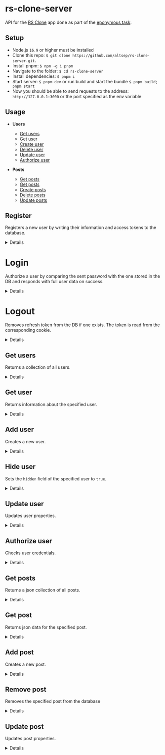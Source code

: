 # rs-clone-server

API for the [RS Clone](https://github.com/altsep/rs-clone) app done as part of the [eponymous task](https://github.com/rolling-scopes-school/tasks/blob/master/tasks/rsclone/rsclone.md).

## Setup

- Node.js `16.9` or higher must be installed
- Clone this repo: `$ git clone https://github.com/altsep/rs-clone-server.git`.
- Install pnpm: `$ npm -g i pnpm`
- Navigate to the folder: `$ cd rs-clone-server`
- Install dependencies: `$ pnpm i`
- Start server: `$ pnpm dev` or run build and start the bundle `$ pnpm build; pnpm start`
- Now you should be able to send requests to the address: `http://127.0.0.1:3000` or the port specified as the env variable

## Usage

- **Users**

  - [Get users](https://github.com/altsep/rs-clone-server#get-users)
  - [Get user](https://github.com/altsep/rs-clone-server#get-user)
  - [Create user](https://github.com/altsep/rs-clone-server#create-user)
  - [Delete user](https://github.com/altsep/rs-clone-server#delete-user)
  - [Update user](https://github.com/altsep/rs-clone-server#update-user)
  - [Authorize user](https://github.com/altsep/rs-clone-server#authorize-user)

- **Posts**
  - [Get posts](https://github.com/altsep/rs-clone-server#get-posts)
  - [Get posts](https://github.com/altsep/rs-clone-server#get-post)
  - [Create posts](https://github.com/altsep/rs-clone-server#create-post)
  - [Delete posts](https://github.com/altsep/rs-clone-server#delete-post)
  - [Update posts](https://github.com/altsep/rs-clone-server#update-post)

## **Register**

Registers a new user by writing their information and access tokens to the database.

<details>

- **URL**

  /api/registration

- **Method:**

  `POST`

- **Headers:**

  none

- **URL params**

  None

- **Query params**

  None

- **Data params**

  ```ts
  {
    email: string;
    password: string;
    name: string;
    country: string;
    birthDate: string;
  }
  ```

- **Success response:**

  - **Code:** 201 Created <br />
    **Content:**
    ```json
    {
      "accessToken": "eyJhbGciOiJIUzI1NiIsInR5cCI6IkpXVCJ9.eyJpZCI6IjYzZGRhYWExN2IyZTIzZmRhNTM3NDEwMyIsImVtYWlsIjoid2XRg2VlZWVlZWVlZUBleGFtcGxlLmNvbSIsInBhc3N3b3JkIjoiJDJiJDA1JGtqV1BtZUlYZ3paYVNzSXRxRXVHQWU1ampFbkx6UlllNi4yUUkyYmNqV3F5S051SVUxVDEyIiwiaGlkZGVuIjpmYWxzZSwiY3JlYXRlZEF0IjoiMjAyMy0wMi0wNFQwMDo0NToyMS4xOThaIiwicG9zdHNJZHMiOltdLCJmcmllbmRzSWRzIjpbXSwiYWN0aXZhdGlvbkxpbmsiOiIyMDI0MmFlZC0wNDE0LTRjYmItYTM1Ni1mNjBmNzdlY2YwY2UiLCJpc0FjdGl2YXRlZCI6ZmFsc2UsImlhdCI6MTY3NTQ3MTUyMSwiZXhwIjoxNjc1NDczMzIxfQ.xUOVbpzGTV13nIqyDSf07RuudSineUGY3W-MWns64u4",
      "refreshToken": "eyJhbGciOiJIUzI1NiIsInR5cCI6IkpXVCJ9.eyJpZCI6IjYzZGRhYWExN2IyZTIzZmRhNTM3NDEwMyIsImVtYWlsIjoid2XRg2VlZWVlZWVlZUBleGFtcGxlLmNvbSIsInBhc3N3b3JkIjoiJDJiJDA1JGtqV1BtZUlYZ3paYVNzSXRxRXVHQWU1ampFbkx6UlllNi4yUUkyYmNqV3F5S051SVUxVDEyIiwiaGlkZGVuIjpmYWxzZSwiY3JlYXRlZEF0IjoiMjAyMy0wMi0wNFQwMDo0NToyMS4xOThaIiwicG9zdHNJZHMiOltdLCJmcmllbmRzSWRzIjpbXSwiYWN0aXZhdGlvbkxpbmsiOiIyMDI0MmFlZC0wNDE0LTRjYmItYTM1Ni1mNjBmNzdlY2YwY2UiLCJpc0FjdGl2YXRlZCI6ZmFsc2UsImlhdCI6MTY3NTQ3MTUyMSwiZXhwIjoxNjc4MDYzNTIxfQ.GJYvL8y9PErLRHcn9TaO-y6vOgwMj2_prExPs7ev6WE",
      "user": {
        "id": 1,
        "email": "qwe@example.com",
        "password": "$2b$05$kjWPmeIXgzZaSsItqEuGAe5jjEnLzRYe6.2QI2bcjWqyKNuIU1T12",
        "hidden": false,
        "createdAt": "2023-02-04T00:45:21.198Z",
        "postsIds": [],
        "friendsIds": [],
        "activationLink": "20242aed-0414-4cbb-a356-f60f77ecf0ce",
        "isActivated": false
      }
    }
    ```

- **Error response:**

  - **Code:** 400 Bad Request <br />
    **Content:**
    ```json
    {
      "error": true,
      "message": "Bad Request",
      "status": 400,
      "instance": "/api/registration",
      "errors": [],
    }
    ```

  - **Code:** 500 Internal Server Error <br />
    **Content:**
    ```json
    {
      "error": true,
      "message": "User with email qwe@example.com exists",
      "status": 500,
      "instance": "/api/registration",
      "errors": [],
    }
    ```

- **Notes:**

  None

</details>

# **Login**

Authorize a user by comparing the sent password with the one stored in the DB and responds with full user data on success.

<details>

- **URL**

  /api/login

- **Method:**

  `POST`

- **Headers:**

  none

- **URL params**

  None

- **Query params**

  None

- **Data params**

  ```ts
  {
    email: string;
    password: string;
  }
  ```

- **Success response:**

  - **Code:** 202 Accepted <br />
    **Content:**
    ```json
    {
      "accessToken": "eyJhbGciOiJIUzI1NiIsInR5cCI6IkpXVCJ9.eyJlbWFpbCI6InF3ZXF3ZUBleGFtcGxlLmNvbSIsInBhc3N3b3JkIjoiJDJiJDA1JHU5NXZVRTk0Nk1uSVhvMmRZTnVqdHVDNFB4WWJrcVlxUk9sWUE0RUhRZWs5dzlES0lCWmZhIiwibmFtZSI6ImFzZHp4YyIsImNvdW50cnkiOiJhc2QiLCJiaXJ0aERhdGUiOiIiLCJoaWRkZW4iOmZhbHNlLCJjcmVhdGVkQXQiOiIyMDIzLTAyLTA4VDA0OjI0OjA5LjI1MFoiLCJwb3N0c0lkcyI6W10sImZyaWVuZHNJZHMiOltdLCJhY3RpdmF0aW9uTGluayI6IjEzNjk3ZDA3LWI5MjYtNDUwOC04ZGQzLTNhY2E1YWUwY2UyNyIsImlzQWN0aXZhdGVkIjp0cnVlLCJpYXQiOjE2NzU4MzIxMDEsImV4cCI6MTY3NTgzMzkwMX0.WT-K2imrRN5sT97eYQwPRj1-7qpHoEtW8dndBc6xJ0s",
      "refreshToken": "eyJhbGciOiJIUzI1NiIsInR5cCI6IkpXVCJ9.eyJlbWFpbCI6InF3ZXF3ZUBleGFtcGxlLmNvbSIsInBhc3N3b3JkIjoiJDJiJDA1JHU5NXZVRTk0Nk1uSVhvMmRZTnVqdHVDNFB4WWJrcVlxUk9sWUE0RUhRZWs5dzlES0lCWmZhIiwibmFtZSI6ImFzZHp4YyIsImNvdW50cnkiOiJhc2QiLCJiaXJ0aERhdGUiOiIiLCJoaWRkZW4iOmZhbHNlLCJjcmVhdGVkQXQiOiIyMDIzLTAyLTA4VDA0OjI0OjA5LjI1MFoiLCJwb3N0c0lkcyI6W10sImZyaWVuZHNJZHMiOltdLCJhY3RpdmF0aW9uTGluayI6IjEzNjk3ZDA3LWI5MjYtNDUwOC04ZGQzLTNhY2E1YWUwY2UyNyIsImlzQWN0aXZhdGVkIjp0cnVlLCJpYXQiOjE2NzU4MzIxMDEsImV4cCI6MTY3ODQyNDEwMX0.0oMMmNIedEkFkLPkYXRShho27a2ZPBeg98iZFOp8rIY",
      "user": {
          "email": "qweqwe@example.com",
          "password": "$2b$05$u95vUE946MnIXo2dYNujtuC4PxYbkqYqROlYA4EHQek9w9DKIBZfa",
          "name": "asdzxc",
          "country": "asd",
          "birthDate": "",
          "hidden": false,
          "createdAt": "2023-02-08T04:24:09.250Z",
          "postsIds": [],
          "friendsIds": [],
          "activationLink": "13697d07-b926-4508-8dd3-3aca5ae0ce27",
          "isActivated": true
      }
    }
    ```

- **Error response:**

  - **Code:** 400 Bad Request <br />
    **Content:**
    ```json
    {
      "error": true,
      "message": "Bad Request",
      "status": 400,
      "instance": "/api/login",
      "errors": [
          {
              "msg": "Invalid value",
              "param": "email",
              "location": "body"
          }
        ],
    }
    ```

  - **Code:** 401 Unauthorized <br />
    **Content:**
    ```json
    {
      "error": true,
      "message": "Unauthorized",
      "status": 401,
      "instance": "/api/login",
      "errors": [],
    }
    ```

- **Notes:**

  None

</details>

# **Logout**

Removes refresh token from the DB if one exists. The token is read from the corresponding cookie.

<details>

- **URL**

  /api/logout

- **Method:**

  `POST`

- **Headers:**

  none

- **URL params**

  None

- **Query params**

  None

- **Data params**

  None

- **Cookies**

  refreshToken=eyJhbGciOiJIUzI1NiIsInR5cCI6IkpXVCJ9.eyJlbWFpbCI6InF3ZXF3ZUBleGFtcGxlLmNvbSIsInBhc3N3b3JkIjoiJDJiJDA1JGJQdXA1dk9Ram5kRFZmMC5nZGNTL3VzQ0Z5a1FwaWw0a3h3QzdRdGIzczZ6Nlh3ekEwVzJTIiwibmFtZSI6ImFzZHp4YyIsImNvdW50cnkiOiJhc2QiLCJiaXJ0aERhdGUiOiIiLCJoaWRkZW4iOmZhbHNlLCJjcmVhdGVkQXQiOiIyMDIzLTAyLTA4VDA1OjQzOjE2LjMyNFoiLCJwb3N0c0lkcyI6W10sImZyaWVuZHNJZHMiOltdLCJhY3RpdmF0aW9uTGluayI6IjJlMDRhOGJiLTM2ODYtNGZkNC1hNTdhLTllMzU3MzVhM2Q4NiIsImlzQWN0aXZhdGVkIjp0cnVlLCJpYXQiOjE2NzU4MzY3NDQsImV4cCI6MTY3ODQyODc0NH0.Bm7GMucFHV6JY2tI4UylLGyIYVuT9iQRGdHP2uyjduI; Path=/; HttpOnly; Expires=Wed, 06 Sep 2023 06:12:24 GMT;

- **Success response:**

  - **Code:** 200 OK <br />
    **Content:**
    ```json
    {
      "acknowledged": true,
      "deletedCount": 1,
      "instance": "/api/logout"
    }
    ```

- **Error response:**

  - **Code:** 400 Bad Request <br />
    **Content:**
    ```json
    {
      "error": true,
      "message": "Bad Request",
      "status": 400,
      "instance": "/api/logout",
      "errors": [],
    }
    ```

- **Notes:**

  None

</details>

## **Get users**

Returns a collection of all users.

<details>

- **URL**

  /api/users

- **Method:**

  `GET`

- **Headers:**

  None

- **URL params**

  None

- **Query params**

  None

- **Data params**

  None

- **Success response:**

  - **Code:** 200 OK <br />
    **Content:**

    ```json
    [
      {
        "id": 1,
        "email": "test@example.com",
        "name": "Clark",
        "password": "",
        "alias": "santa661",
        "hidden": false,
        "country": "Antarctica",
        "birthDate": "1955-11-11T21:00:00.000Z",
        "createdAt": "2023-02-02T03:04:59.717Z",
        "postsIds": [1]
      }
    ]
    ```

    **Headers:**

    None

- **Error response:**

  None

- **Notes:**

  None

</details>

## **Get user**

Returns information about the specified user.

<details>

- **URL**

  /api/users/:id

- **Method:**

  `GET`

- **Headers:**

  None

- **URL params**

  **Required:**

  `id=[integer]`

- **Query params**

  None

- **Data params**

  None

- **Success response:**

  - **Code:** 200 OK <br />
    **Content:**
    ```json
    {
      "id": 1,
      "email": "test@example.com",
      "name": "Clark",
      "password": "",
      "alias": "santa661",
      "hidden": false,
      "country": "Antarctica",
      "birthDate": "1955-11-11T21:00:00.000Z",
      "createdAt": "2023-02-02T03:04:59.717Z"
    }
    ```

- **Error response:**

  - **Code:** 404 Not Found <br />
    **Content:**
    ```json
    {
      "error": true,
      "message": "Not Found",
      "status": 404,
      "instance": "/api/api/users/15",
      "errors": []
    }
    ```

- **Notes:**

  None

</details>

## **Add user**

Creates a new user.

<details>

- **URL**

  /api/users

- **Method:**

  `POST`

- **Headers:**

  none

- **URL params**

  None

- **Query params**

  None

- **Data params**

  ```ts
  {
    name: string;
    email: string;
    password: string;
    country: string;
    birthDate: string;
  }
  ```

- **Success response:**

  - **Code:** 201 Created <br />
    **Content:**
    ```json
    {
      "id": 4,
      "hidden": false,
      "name": "Q",
      "email": "test@example.com",
      "password": "213",
      "birthDate": "1955-11-11T21:00:00.000Z",
      "createdAt": "2023-02-02T03:04:59.717Z",
      "country": "Iceland"
    }
    ```

- **Error response:**

  - **Code:** 400 Bad Request <br />
    **Content:**
    ```json
    {
      "error": true,
      "message": "Bad Request",
      "status": 400,
      "instance": "/api/api/users",
      "errors": []
    }
    ```

- **Notes:**

  None

</details>

## **Hide user**

Sets the `hidden` field of the specified user to `true`.

<details>

- **URL**

  /user/:id

- **Method:**

  `DELETE`

- **Headers:**

  None

- **URL params**

  **Required:**

  `id=[integer]`

- **Query params**

  None

- **Data params**

  ```ts
  {
    password: string;
  }
  ```

- **Success response:**

  - **Code:** 200 OK <br />
    **Content:**
    ```json
    {
      "id": 3,
      "name": "h1dd3nUs3r99",
      "email": "test@example.com",
      "password": 1,
      "alias": "",
      "hidden": true,
      "country": "",
      "birthDate": "",
      "createdAt": ""
    }
    ```

- **Error response:**

  - **Code:** 400 Bad request <br />
    **Content:**

    ```json
    {
      "error": true,
      "message": "Bad Request",
      "status": 400,
      "instance": "/api/api/users/1",
      "errors": []
    }
    ```

  - **Code:** 401 Unauthorized <br />
    **Content:**

    ```json
    {
      "error": true,
      "message": "Incorrect password",
      "status": 401,
      "instance": "/api/api/users/1",
      "errors": []
    }
    ```

  - **Code:** 404 Not found <br />
    **Content:**

    ```json
    {
      "error": true,
      "message": "Not Found",
      "status": 404,
      "instance": "/api/api/users/51",
      "errors": []
    }
    ```

- **Notes:**

  None

</details>

## **Update user**

Updates user properties.

<details>

- **URL**

  /user/:id

- **Method:**

  `PATCH`

- **Headers:**

  none

- **URL params**

  **Required:**

  `id=[integer]`

- **Query params**

  None

- **Data params**

  ```ts
    {
      name?: string;
      email?: string;
      password?: string;
      country?: string;
      birthDate?: string;
      alias?: string;
      avatarURL?: string;
      postsIds?: number[];
      friendsIds?: number[];
    }
  ```

- **Success response:**

  - **Code:** 200 OK <br />
    **Content:**
    ```json
    {
      "id": 2,
      "name": "Asdfg",
      "email": "test@example.com",
      "password": "",
      "alias": "",
      "hidden": false,
      "country": "Greenland",
      "birthDate": "1965-11-11T21:00:00.000Z",
      "createdAt": "2023-02-02T03:03:59.717Z"
    }
    ```

- **Error response:**

  - **Code:** 400 Bad Request <br />
    **Content:**

    ```json
    {
      "error": true,
      "message": "Bad Request",
      "status": 400,
      "instance": "/api/api/users/1",
      "errors": []
    }
    ```

  - **Code:** 404 Not Found <br />
    **Content:**

    ```json
    {
      "error": true,
      "message": "Not Found",
      "status": 404,
      "instance": "/api/api/users/25",
      "errors": []
    }
    ```

  - **Code:** 500 Internal Server Error <br />
    **Content:**
    ```json
    {
      "error": true,
      "message": "User \"Clark\" exists",
      "status": 500,
      "instance": "/api/api/users/2",
      "errors": []
    }
    ```

- **Notes:**

  None

</details>

## **Authorize user**

Checks user credentials.

<details>

- **URL**

  /api/users-auth

- **Method:**

  `GET`

- **Headers:**

  none

- **URL params**

  None

- **Query params**

  None

- **Data params**

  ```ts
  {
    name: string;
    password: string;
  }
  ```

- **Success response:**

  - **Code:** 202 Accepted <br />
    **Content:**
    ```json
    {
      "success": true,
      "message": "Accepted",
      "instance": "/api/users-auth"
    }
    ```

- **Error response:**

  - **Code:** 401 Unauthorized <br />
    **Content:**
    ```json
    {
      "error": true,
      "message": "Incorrect password",
      "status": 401,
      "instance": "/api/users-auth",
      "errors": []
    }
    ```

- **Notes:**

  None

</details>

## **Get posts**

Returns a json collection of all posts.

<details>

- **URL**

  /api/posts

- **Method:**

  `GET`

- **Headers:**

  None

- **URL params**

  None

- **Query params**

  None

- **Data params**

  None

- **Success response:**

  - **Code:** 200 OK <br />
    **Content:**

    ```json
    [
      {
        "id": 1,
        "description": "Lorem ipsum dolor sit amet, consectetur adipiscing elit, sed do eiusmod tempor incididunt ut labore et dolore magna aliqua. Fermentum et sollicitudin ac orci phasellus egestas tellus rutrum. Cras adipiscing enim eu turpis egestas. Dui nunc mattis enim ut tellus. Congue eu consequat ac felis donec et odio pellentesque diam. Molestie a iaculis at erat pellentesque adipiscing commodo elit at. Magna eget est lorem ipsum dolor sit amet consectetur. Quis commodo odio aenean sed adipiscing diam. A erat nam at lectus urna duis convallis. A arcu cursus vitae congue mauris. Nunc sed velit dignissim sodales ut eu sem integer. Ornare massa eget egestas purus viverra accumsan. Dictum fusce ut placerat orci nulla pellentesque dignissim. In arcu cursus euismod quis viverra. Ut venenatis tellus in metus vulputate. Senectus et netus et malesuada fames ac.",
        "userId": 1,
        "createdAt": "2023-02-01T04:42:45.449Z",
        "likes": 0
      }
    ]
    ```

    **Headers:**

    None

- **Error response:**

  None

- **Notes:**

  None

</details>

## **Get post**

Returns json data for the specified post.

<details>

- **URL**

  /api/posts/:id

- **Method:**

  `GET`

- **Headers:**

  None

- **URL params**

  **Required:**

  `id=[integer]`

- **Query params**

  None

- **Data params**

  None

- **Success response:**

  - **Code:** 200 OK <br />
    **Content:**
    ```json
    {
      "id": 1,
      "description": "Lorem ipsum dolor sit amet, consectetur adipiscing elit, sed do eiusmod tempor incididunt ut labore et dolore magna aliqua. Fermentum et sollicitudin ac orci phasellus egestas tellus rutrum. Cras adipiscing enim eu turpis egestas. Dui nunc mattis enim ut tellus. Congue eu consequat ac felis donec et odio pellentesque diam. Molestie a iaculis at erat pellentesque adipiscing commodo elit at. Magna eget est lorem ipsum dolor sit amet consectetur. Quis commodo odio aenean sed adipiscing diam. A erat nam at lectus urna duis convallis. A arcu cursus vitae congue mauris. Nunc sed velit dignissim sodales ut eu sem integer. Ornare massa eget egestas purus viverra accumsan. Dictum fusce ut placerat orci nulla pellentesque dignissim. In arcu cursus euismod quis viverra. Ut venenatis tellus in metus vulputate. Senectus et netus et malesuada fames ac.",
      "userId": 1,
      "createdAt": "2023-02-01T04:42:45.449Z",
      "likes": 0
    }
    ```

- **Error response:**

  - **Code:** 404 Not Found <br />
    **Content:**
    ```json
    {
      "error": true,
      "message": "Not Found",
      "status": 404,
      "api/instance": "/api/posts/15",
      "errors": []
    }
    ```

- **Notes:**

  None

</details>

## **Add post**

Creates a new post.

<details>

- **URL**

  /api/posts

- **Method:**

  `POST`

- **Headers:**

  none

- **URL params**

  None

- **Query params**

  None

- **Data params**

  ```ts
  {
    userId: number;
    description: string;
  }
  ```

- **Success response:**

  - **Code:** 201 Created <br />
    **Content:**
    ```json
    {
      "id": 3,
      "likes": 0,
      "userId": 1,
      "description": "qwe",
      "createdAt": "2023-02-02T03:04:59.717Z"
    }
    ```

- **Error response:**

  - **Code:** 400 Bad Request <br />
    **Content:**
    ```json
    {
      "error": true,
      "message": "Bad Request",
      "status": 400,
      "api/instance": "/api/posts",
      "errors": []
    }
    ```

- **Notes:**

  None

</details>

## **Remove post**

Removes the specified post from the database

<details>

- **URL**

  /api/posts/:id

- **Method:**

  `DELETE`

- **Headers:**

  None

- **URL params**

  **Required:**

  `id=[integer]`

- **Query params**

  None

- **Data params**

  None

- **Success response:**

  - **Code:** 202 Accepted <br />
    **Content:**
    ```json
    {
      "success": true,
      "message": "Accepted",
      "api/instance": "/api/posts/1"
    }
    ```

- **Error response:**

  - **Code:** 404 Not found <br />
    **Content:**

    ```json
    {
      "error": true,
      "message": "Not Found",
      "status": 404,
      "api/instance": "/api/posts/51",
      "errors": []
    }
    ```

- **Notes:**

  None

</details>

## **Update post**

Updates post properties.

<details>

- **URL**

  /post/:id

- **Method:**

  `PATCH`

- **Headers:**

  none

- **URL params**

  **Required:**

  `id=[integer]`

- **Query params**

  None

- **Data params**

  ```ts
    {
      description?: string;
      likes?: number;
      commentsIds?: number[];
      likedUserIds?: number[];
    }
  ```

- **Success response:**

  - **Code:** 200 OK <br />
    **Content:**
    ```json
    {
      "id": 5,
      "userId": 1,
      "description": "asd",
      "likes": 2,
      "likedUserIds": [1],
      "createdAt": "2023-02-01T04:42:45.449Z",
    }
    ```

- **Error response:**

  - **Code:** 400 Bad Request <br />
    **Content:**

    ```json
    {
      "error": true,
      "message": "Bad Request",
      "status": 400,
      "api/instance": "/api/posts/1",
      "errors": []
    }
    ```

  - **Code:** 404 Not Found <br />
    **Content:**

    ```json
    {
      "error": true,
      "message": "Not Found",
      "status": 404,
      "instance": "/api/api/users/25",
      "errors": []
    }
    ```

- **Notes:**

  None

</details>
